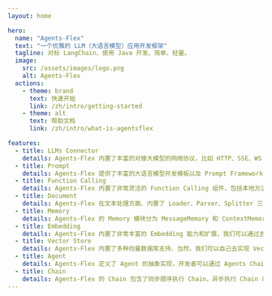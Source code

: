 ```yaml
---
layout: home

hero:
  name: "Agents-Flex"
  text: "一个优雅的 LLM（大语言模型）应用开发框架"
  tagline: 对标 LangChain、使用 Java 开发、简单、轻量。
  image:
    src: /assets/images/logo.png
    alt: Agents-Flex
  actions:
    - theme: brand
      text: 快速开始
      link: /zh/intro/getting-started
    - theme: alt
      text: 帮助文档
      link: /zh/intro/what-is-agentsflex

features:
  - title: LLMs Connector
    details: Agents-Flex 内置了丰富的对接大模型的网络协议，比如 HTTP、SSE、WS 等，其简单灵活的设计，使得开发者可以使用其轻易的对接各种大模型，包括 OpenAI、文心一言、星火大模型、通义千问等等。
  - title: Prompt
    details: Agents-Flex 提供了丰富的大语言模型开发模板以及 Prompt Framework 的支持，比如 FEW-SHOT、CRISPE、BROKE、ICIO 等。另外，Prompt Template 我们也可以自定义自己独特的内容。
  - title: Function Calling
    details: Agents-Flex 内置了非常灵活的 Function Calling 组件，包括本地方法的定义、解析、通过 LLMs 回调、并执行本地方法到结果，开发者几行代码就可以完成 Function Calling。
  - title: Document
    details: Agents-Flex 在文本处理方面、内置了 Loader、Parser、Splitter 三大组件，而每种组件又有多重不同的实现类，因此，我们可以轻易的加载网络数据、本地数据、数据库数据，以及多种数据类型。
  - title: Memory
    details: Agents-Flex 的 Memory 模块分为 MessageMemory 和 ContextMemory，他们分别用于历史对话和 Chain 执行上下文记录，我们可以通过继承 Memory 去实现更加丰富的扩展。
  - title: Embedding
    details: Agents-Flex 内置了非常丰富的 Embedding 能力和扩展，我们可以通过去实现 Embedding 接口，来扩充自己的私有 Embedding 算法和支持 。
  - title: Vector Store
    details: Agents-Flex 内置了多种向量数据库支持、当然，我们可以自己去实现 VectorStore 接口，来扩充自己的私有 VectorStore 服务 。
  - title: Agent
    details: Agents-Flex 定义了 Agent 的抽象实现，开发者可以通过 Agents Chain 来实现更多的交互。
  - title: Chain
    details: Agents-Flex 的 Chain 包含了同步顺序执行 Chain，异步执行 Chain 以及循环执行 Chain，帮助开发面对多种不同场景 。
---
```



<style>
:root {
  --vp-home-hero-name-color: transparent;
  --vp-home-hero-name-background: -webkit-linear-gradient(120deg, #bd34fe 30%, #41d1ff);

  --vp-home-hero-image-background-image: linear-gradient(-45deg, #bd34fe 50%, #47caff 50%);
  --vp-home-hero-image-filter: blur(44px);
}

@media (min-width: 640px) {
  :root {
    --vp-home-hero-image-filter: blur(56px);
  }
}

@media (min-width: 960px) {
  :root {
    --vp-home-hero-image-filter: blur(68px);
  }
}
</style>
